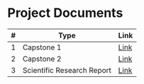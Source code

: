 # Project Documents

|  #  | Type                       | Link      |
| :-: | -------------------------- | --------- |
|  1  | Capstone 1                 | [Link](#) |
|  2  | Capstone 2                 | [Link](#) |
|  3  | Scientific Research Report | [Link](#) |
